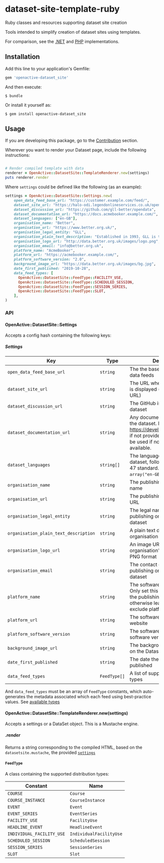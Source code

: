 # dataset-site-template-ruby
Ruby classes and resources supporting dataset site creation

Tools intended to simplify creation of dataset sites using templates.

For comparison, see the [.NET](https://github.com/openactive/dataset-site-template-example-dotnet) and [PHP](https://github.com/openactive/dataset-site-template-php) implementations.

## Installation

Add this line to your application's Gemfile:

```ruby
gem 'openactive-dataset_site'
```

And then execute:

    $ bundle

Or install it yourself as:

    $ gem install openactive-dataset_site
    

## Usage

If you are developing this package, go to the [Contribution](#contribution) section.

Wherever you want to render your Dataset page, include the following instructions:
```ruby

# Render compiled template with data
renderer = OpenActive::DatasetSite::TemplateRenderer.new(settings)
puts renderer.render
```

Where `settings` could be defined like the following (as an example):
```ruby
settings = OpenActive::DatasetSite::Settings.new(
    open_data_feed_base_url: "https://customer.example.com/feed/",
    dataset_site_url: "https://halo-odi.legendonlineservices.co.uk/openactive/",
    dataset_discussion_url: "https://github.com/gll-better/opendata",
    dataset_documentation_url: "https://docs.acmebooker.example.com/",
    dataset_languages: ["en-GB"],
    organisation_name: "Better",
    organisation_url: "https://www.better.org.uk/",
    organisation_legal_entity: "GLL",
    organisation_plain_text_description: "Established in 1993, GLL is the largest UK-based charitable social enterprise delivering leisure, health and community services. Under the consumer facing brand Better, we operate 258 public Sports and Leisure facilities, 88 libraries, 10 children’s centres and 5 adventure playgrounds in partnership with 50 local councils, public agencies and sporting organisations. Better leisure facilities enjoy 46 million visitors a year and have more than 650,000 members.",
    organisation_logo_url: "http://data.better.org.uk/images/logo.png",
    organisation_email: "info@better.org.uk",
    platform_name: "AcmeBooker",
    platform_url: "https://acmebooker.example.com/",
    platform_software_version: "2.0",
    background_image_url: "https://data.better.org.uk/images/bg.jpg",
    date_first_published: "2019-10-28",
    data_feed_types: [
      OpenActive::DatasetSite::FeedType::FACILITY_USE,
      OpenActive::DatasetSite::FeedType::SCHEDULED_SESSION,
      OpenActive::DatasetSite::FeedType::SESSION_SERIES,
      OpenActive::DatasetSite::FeedType::SLOT,
    ],
)
```

### API

#### OpenActive::DatasetSite::Settings
Accepts a config hash containing the following keys:

##### Settings

| Key                                     | Type        | Description |
| --------------------------------------- | ----------- | ----------- |
| `open_data_feed_base_url`               | `string`    | The the base URL for the open data feeds |
| `dataset_site_url`                      | `string`    | The URL where this dataset site is displayed (the page's own URL) |
| `dataset_discussion_url`                | `string`    | The GitHub issues page for the dataset |
| `dataset_documentation_url`             | `string`    | Any documentation specific to the dataset. Defaults to https://developer.openactive.io/ if not provided, which should be used if no documentation is available. |
| `dataset_languages`                     | `string[]`  | The languages available in the dataset, following the IETF BCP 47 standard. Defaults to `array("en-GB")`. |
| `organisation_name`                     | `string`    | The publishing organisation's name |
| `organisation_url`                      | `string`    | The publishing organisation's URL |
| `organisation_legal_entity`             | `string`    | The legal name of the publishing organisation of this dataset |
| `organisation_plain_text_description`   | `string`    | A plain text description of this organisation |
| `organisation_logo_url`                 | `string`    | An image URL of the publishing organisation's logo, ideally in PNG format |
| `organisation_email`                    | `string`    | The contact email of the publishing organisation of this dataset |
| `platform_name`                         | `string`    | The software platform's name. Only set this if different from the publishing organisation, otherwise leave as null to exclude platform metadata. |
| `platform_url`                          | `string`    | The software platform's website |
| `platform_software_version`             | `string`    | The software platform's software version |
| `background_image_url`                  | `string`    | The background image to show on the Dataset Site page |
| `date_first_published`                  | `string`    | The date the dataset was first published |
| `data_feed_types`                       | `FeedType[]`| A list of supported DataFeed types |

And `data_feed_types` must be an array of `FeedType` constants, which auto-generates the metadata associated which each feed using best-practice values. See [available types](#feedtype)

#### OpenActive::DatasetSite::TemplateRenderer.new(settings)

Accepts a settings or a DataSet object. This is a Mustache engine.

##### .render

Returns a string corresponding to the compiled HTML, based on the `datasetsite.mustache`, the provided [`settings`](#settings)

#### `FeedType`

A class containing the supported distribution types:

| Constant                  | Name                    |
| ------------------------- | ----------------------- |
| `COURSE`                  | `Course`                |
| `COURSE_INSTANCE`         | `CourseInstance`        |
| `EVENT`                   | `Event`                 |
| `EVENT_SERIES`            | `EventSeries`           |
| `FACILITY_USE`            | `FacilityUse`           |
| `HEADLINE_EVENT`          | `HeadlineEvent`         |
| `INDIVIDUAL_FACILITY_USE` | `IndividualFacilityUse` |
| `SCHEDULED_SESSION`       | `ScheduledSession`      |
| `SESSION_SERIES`          | `SessionSeries`         |
| `SLOT`                    | `Slot`                  |

